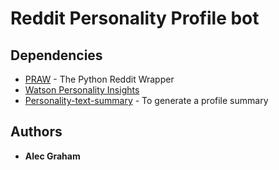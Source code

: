 # Reddit Personality Profile bot


## Dependencies

* [PRAW](https://praw.readthedocs.io/) - The Python Reddit Wrapper
* [Watson Personality Insights](https://cloud.ibm.com/apidocs/personality-insights)
* [Personality-text-summary](https://www.npmjs.com/package/personality-text-summary) - To generate a profile summary


## Authors

* **Alec Graham**
